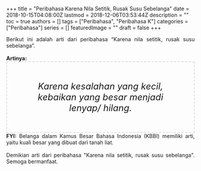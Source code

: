 +++
title = "Peribahasa Karena Nila Setitik, Rusak Susu Sebelanga"
date = 2018-10-15T04:08:00Z
lastmod = 2018-12-06T03:53:44Z
description = ""
toc = true
authors = []
tags = ["Peribahasa", "Peribahasa K"]
categories = ["Peribahasa"]
series = []
featuredImage = ""
draft = false
+++

<div dir="ltr" style="text-align: left;" trbidi="on"><div style="text-align: justify;">Berikut ini adalah arti dari peribahasa “Karena nila setitik, rusak susu sebelanga”.</div><br /><div style="text-align: justify;"><b>Artinya:</b></div><div style="border: 2px dashed #ddd; font-size: 24px; height: auto; margin: 0 auto; padding: 50px; text-align: center; width: auto;"><i>Karena kesalahan yang kecil, kebaikan yang besar menjadi lenyap/ hilang.</i></div><div style="text-align: justify;"><b>FYI:</b> Belanga dalam Kamus Besar Bahasa Indonesia (KBBI) memiliki arti, yaitu kuali besar yang dibuat dari tanah liat.</div><div style="text-align: justify;"><br /></div><div style="text-align: justify;">Demikian arti dari peribahasa "Karena nila setitik, rusak susu sebelanga". Semoga bermanfaat.</div></div>
